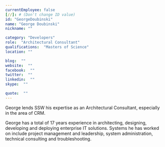 ```yaml
---
currentEmployee: false
[//]: # (Don't change ID value)
id: "GeorgeDoubinski"
name: "George Doubinski"
nickname: ""

category: "Developers"
role:  "Architectural Consultant"
qualifications:  "Masters of Science"
location: ""

blog:  ""
website:  ""
facebook:  ""
twitter:  ""
linkedin:  ""
skype:  ""

quote:  ""
---
```


George lends SSW his expertise as an Architectural Consultant, especially in the area of CRM.

George has a total of 17 years experience in architecting, designing, developing and deploying enterprise IT solutions. Systems he has worked on include project management and leadership, system administration, technical consulting and troubleshooting.